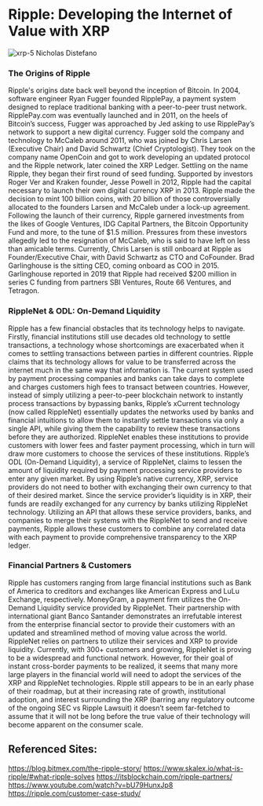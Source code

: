 # Ripple: Developing the Internet of Value with XRP
![xrp-5](https://user-images.githubusercontent.com/80294821/120043968-e3c44a80-bfda-11eb-8df4-8d2efcca745e.png)
Nicholas Distefano

### The Origins of Ripple
Ripple's origins date back well beyond the inception of Bitcoin.  In 2004, software engineer Ryan Fugger founded RipplePay, a payment system designed to replace traditional banking with a peer-to-peer trust network. RipplePay.com was eventually launched and in 2011, on the heels of Bitcoin’s success, Fugger was approached by Jed asking to use RipplePay’s network to support a new digital currency. Fugger sold the company and technology to McCaleb around 2011, who was joined by Chris Larsen (Executive Chair) and David Schwartz (Chief Cryptologist). They took on the company name OpenCoin and got to work developing an updated protocol and the Ripple network, later coined the XRP Ledger. Settling on the name Ripple, they began their first round of seed funding. 
Supported by investors Roger Ver and Kraken founder, Jesse Powell in 2012, Ripple had the capital necessary to launch their own digital currency XRP in 2013. Ripple made the decision to mint 100 billion coins, with 20 billion of those controversially allocated to the founders Larsen and McCaleb under a lock-up agreement. Following the launch of their currency, Ripple garnered investments from the likes of Google Ventures, IDG Capital Partners, the Bitcoin Opportunity Fund and more, to the tune of $1.5 million.  Pressures from these investors allegedly led to the resignation of McCaleb, who is said to have left on less than amicable terms. 
Currently, Chris Larsen is still onboard at Ripple as Founder/Executive Chair, with David Schwartz as CTO and CoFounder. Brad Garlinghouse is the sitting CEO, coming onboard as COO in 2015. Garlinghouse reported in 2019 that Ripple had received $200 million in series C funding from partners SBI Ventures, Route 66 Ventures, and Tetragon. 

### RippleNet & ODL: On-Demand Liquidity
        
Ripple has a few financial obstacles that its technology helps to navigate. Firstly, financial institutions still use decades old technology to settle transactions, a technology whose shortcomings are exacerbated when it comes to settling transactions between parties in different countries. Ripple claims that its technology allows for value to be transferred across the internet much in the same way that information is. The current system used by payment processing companies and banks can take days to complete and charges customers high fees to transact between countries. However, instead of simply utilizing a peer-to-peer blockchain network to instantly process transactions by bypassing banks, Ripple’s xCurrent technology (now called RippleNet) essentially updates the networks used by banks and financial intuitions to allow them to instantly settle transactions via only a single API, while giving them the capability to review these transactions before they are authorized. RippleNet enables these institutions to provide customers with lower fees and faster payment processing, which in turn will draw more customers to choose the services of these institutions.
Ripple’s ODL (On-Demand Liquidity), a service of RippleNet, claims to lessen the amount of liquidity required by payment processing service providers to enter any given market. By using Ripple’s native currency, XRP, service providers do not need to bother with exchanging their own currency to that of their desired market. Since the service provider’s liquidity is in XRP, their funds are readily exchanged for any currency by banks utilizing RippleNet technology. Utilizing an API that allows these service providers, banks, and companies to merge their systems with the RippleNet to send and receive payments, Ripple allows these customers to combine any correlated data with each payment to provide comprehensive transparency to the XRP ledger. 

### Financial Partners & Customers

Ripple has customers ranging from large financial institutions such as Bank of America to creditors and exchanges like American Express and LuLu Exchange, respectively. MoneyGram, a payment firm utilizes the On-Demand Liquidity service provided by RippleNet. Their partnership with international giant Banco Santander demonstrates an irrefutable interest from the enterprise financial sector to provide their customers with an updated and streamlined method of moving value across the world. 
RippleNet relies on partners to utilize their services and XRP to provide liquidity. Currently, with 300+ customers and growing, RippleNet is proving to be a widespread and functional network. However, for their goal of instant cross-border payments to be realized, it seems that many more large players in the financial world will need to adopt the services of the XRP and RippleNet technologies.  Ripple still appears to be in an early phase of their roadmap, but at their increasing rate of growth, institutional adoption, and interest surrounding the XRP (barring any regulatory outcome of the ongoing SEC vs Ripple Lawsuit) it doesn’t seem far-fetched to assume that it will not be long before the true value of their technology will become apparent on the consumer scale. 

## Referenced Sites:

https://blog.bitmex.com/the-ripple-story/
https://www.skalex.io/what-is-ripple/#what-ripple-solves
https://itsblockchain.com/ripple-partners/
https://www.youtube.com/watch?v=bU79HunxJp8
https://ripple.com/customer-case-study/

